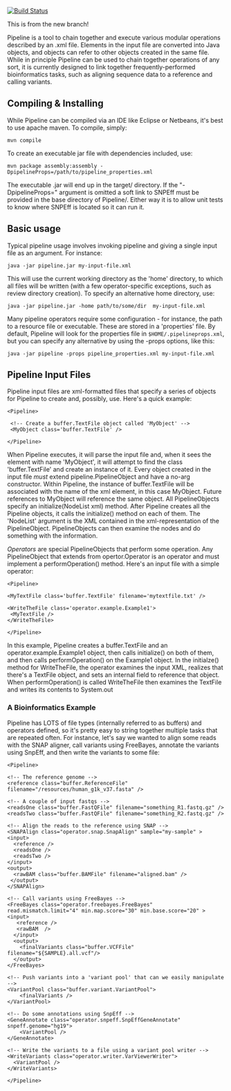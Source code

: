 [![Build Status](https://travis-ci.org/ARUP-NGS/Pipeline.svg?branch=master)](https://travis-ci.org/ARUP-NGS/Pipeline)

This is from the new branch!

Pipeline is a tool to chain together and execute various modular operations described by an .xml file. Elements in the input file are converted into Java objects, and objects can refer to other objects created in the same file. While in principle Pipeline can be used to chain together operations of any sort, it is currently designed to link together frequently-performed bioinformatics tasks, such as aligning sequence data to a reference and calling variants. 

Compiling & Installing
----------------------

While Pipeline can be compiled via an IDE like Eclipse or Netbeans, it's best to use apache maven. To compile, simply:

    mvn compile
  
To create an executable jar file with dependencies included, use:

    mvn package assembly:assembly -DpipelineProps=/path/to/pipeline_properties.xml
  
The executable .jar will end up in the target/ directory. If the "-DpipelineProps=" argument is omitted a soft link to SNPEff must be provided in the base directory of Pipeline/. Either way it is to allow unit tests to know where SNPEff is located so it can run it.

Basic usage
-----------

Typical pipeline usage involves invoking pipeline and giving a single input file as an argument. For instance:

    java -jar pipeline.jar my-input-file.xml
    
This will use the current working directory as the 'home' directory, to which all files will be written (with a few operator-specific exceptions, such as review directory creation). To specify an alternative home directory, use:

    java -jar pipeline.jar -home path/to/some/dir  my-input-file.xml
    
Many pipeline operators require some configuration - for instance, the path to a resource file or executable. These are stored in a 'properties' file. By default, Pipeline will look for the properties file in `$HOME/.pipelineprops.xml`, but you can specify any alternative by using the -props options, like this:

    java -jar pipeline -props pipeline_properties.xml my-input-file.xml
  
    

Pipeline Input Files
--------------------

Pipeline input files are xml-formatted files that specify a series of objects for Pipeline to create and, possibly, use. Here's a quick example:
    
    <Pipeline>
    
     <!-- Create a buffer.TextFile object called 'MyObject' -->
     <MyObject class='buffer.TextFile' />
     
    </Pipeline>
  
  When Pipeline executes, it will parse the input file and, when it sees the element with name 'MyObject', it will attempt to find the class 'buffer.TextFile' and create an instance of it. Every object created in the input file *must* extend pipeline.PipelineObject and have a no-arg constructor. Within Pipeline, the instance of buffer.TextFile will be associated with the name of the xml element, in this case MyObject. Future references to MyObject will reference the same object. 
  All PipelineObjects specify an initialize(NodeList xml) method. After Pipeline creates all the Pipeline objects, it calls the initialize() method on each of them. The 'NodeList' argument is the XML contained in the xml-representation of the PipelineObject. PipelineObjects can then examine the nodes and do something with the information. 
  
   *Operators* are special PipelineObjects that perform some operation. Any PipelineObject that extends from opertor.Operator is an operator and must implement a performOperation() method. Here's an input file with a simple operator:
   
    <Pipeline>
    
    <MyTextFile class='buffer.TextFile' filename='mytextfile.txt' />
    
    <WriteTheFile class='operator.example.Example1'>
     <MyTextFile />
    </WriteTheFile>
    
    </Pipeline>
  
  In this example, Pipeline creates a buffer.TextFile and an operator.example.Example1 object, then calls initialize() on both of them, and then calls performOperation() on the Example1 object. In the initialze() method for WriteTheFile, the operator examines the input XML, realizes that there's a TextFile object, and sets an internal field to reference that object. When performOperation() is called WriteTheFile then examines the TextFile and writes its contents to System.out
  
  
### A Bioinformatics Example
  
  Pipeline has LOTS of file types (internally referred to as buffers) and operators defined, so it's pretty easy to string together multiple tasks that are repeated often. For instance, let's say we wanted to align some reads with the SNAP aligner, call variants using FreeBayes, annotate the variants using SnpEff, and then write the variants to some file:
  
    <Pipeline>
    
    <!-- The reference genome -->
    <reference class="buffer.ReferenceFile" filename="/resources/human_g1k_v37.fasta" />
    
    <!-- A couple of input fastqs -->
    <readsOne class="buffer.FastQFile" filename="something_R1.fastq.gz" />
    <readsTwo class="buffer.FastQFile" filename="something_R2.fastq.gz" />

    <!-- Align the reads to the reference using SNAP -->
    <SNAPAlign class="operator.snap.SnapAlign" sample="my-sample" >
    <input>
      <reference />
      <readsOne />
      <readsTwo />
    </input>
    <output>
      <rawBAM class="buffer.BAMFile" filename="aligned.bam" />
     </output>
    </SNAPAlign>

    <!-- Call variants using FreeBayes -->
    <FreeBayes class="operator.freebayes.FreeBayes" read.mismatch.limit="4" min.map.score="30" min.base.score="20" >
    <input>
       <reference />
       <rawBAM  />
      </input>
      <output>
        <finalVariants class="buffer.VCFFile" filename="${SAMPLE}.all.vcf"/>
      </output>
    </FreeBayes>

    <!-- Push variants into a 'variant pool' that can we easily manipulate -->
    <VariantPool class="buffer.variant.VariantPool">
        <finalVariants />
    </VariantPool>

    <!-- Do some annotations using SnpEff -->
    <GeneAnnotate class="operator.snpeff.SnpEffGeneAnnotate" snpeff.genome="hg19">
        <VariantPool />
    </GeneAnnotate>
    
    <!-- Write the variants to a file using a variant pool writer -->
    <WriteVariants class="operator.writer.VarViewerWriter">
      <VariantPool />
    </WriteVariants>
    
    </Pipeline>
    
